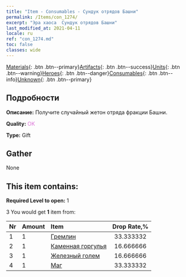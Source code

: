 ```yaml
---
title: "Item - Consumables - Сундук отрядов Башни"
permalink: /Items/con_1274/
excerpt: "Эра хаоса  Сундук отрядов Башни"
last_modified_at: 2021-04-11
locale: ru
ref: "con_1274.md"
toc: false
classes: wide
---
```

 [Materials](/ru/Items/){: .btn .btn--primary}[Artifacts](/ru/Items/Artifacts/){: .btn .btn--success}[Units](/ru/Items/Units/){: .btn .btn--warning}[Heroes](/ru/Items/Heroes/){: .btn .btn--danger}[Consumables](/ru/Items/Consumables/){: .btn .btn--info}[Unknown](/ru/Items/Unknown/){: .btn .btn--primary}

## Подробности
 **Описание:** Получите случайный жетон отряда фракции Башни.

 **Quality:** <span style="color: #DA70D6">OK</span>

 **Type:** Gift

## Gather

  None

## This item contains:

 **Required Level to open:** 1

 3 You would get **1** item  from:

  | Nr | Amount |     Item    | Drop Rate,% |
  |:---|:-------|:------------|:---------:|
  | 1 | 1 | [Гремлин](/ru/Items/unt_235/) | 33.333332 | 
  | 2 | 1 | [Каменная горгулья](/ru/Items/unt_236/) | 16.666666 | 
  | 3 | 1 | [Железный голем](/ru/Items/unt_237/) | 16.666666 | 
  | 4 | 1 | [Маг](/ru/Items/unt_238/) | 33.333332 | 
